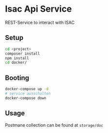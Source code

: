 # Isac Api Service

REST-Service to interact with ISAC

## Setup
```bash
cd <project>
composer install
npm install
cd docker/
```

## Booting
```bash
docker-compose up -d
# service ausschalten
docker-compose down
```

## Usage

Postmane collection can be found at `storage/doc`
